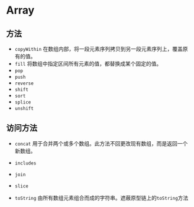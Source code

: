 # Array

## 方法
- `copyWithin`
在数组内部，将一段元素序列拷贝到另一段元素序列上，覆盖原有的值。
-  `fill`
将数组中指定区间所有元素的值，都替换成某个固定的值。
- `pop`
- `push`
- `reverse`
- `shift`
- `sort`
- `splice`
- `unshift`

## 访问方法
- `concat`
用于合并两个或多个数组。此方法不回更改现有数组，而是返回一个新数组。
- `includes`

- `join`

- `slice`

- `toString`
由所有数组元素组合而成的字符串。遮蔽原型链上的`toString`方法